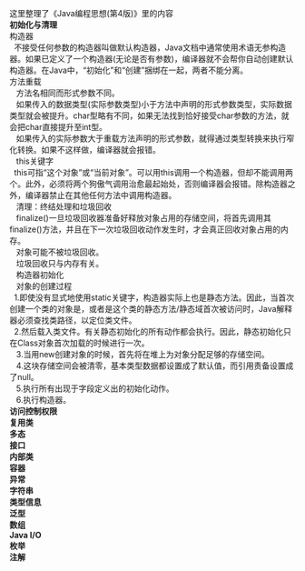这里整理了《Java编程思想(第4版)》里的内容<br/>
**初始化与清理<br/>**
    构造器<br/>
    不接受任何参数的构造器叫做默认构造器，Java文档中通常使用术语无参构造器。如果已定义了一个构造器(无论是否有参数)，编译器就不会帮你自动创建默认构造器。在Java中，“初始化”和“创建”捆绑在一起，两者不能分离。<br/>
    方法重载<br/>
    方法名相同而形式参数不同。<br/>
    如果传入的数据类型(实际参数类型)小于方法中声明的形式参数类型，实际数据类型就会被提升。char型略有不同，如果无法找到恰好接受char参数的方法，就会把char直接提升至int型。<br/>
    如果传入的实际参数大于重载方法声明的形式参数，就得通过类型转换来执行窄化转换。如果不这样做，编译器就会报错。<br/>
    this关键字<br/>
    this可指“这个对象”或“当前对象”。可以用this调用一个构造器，但却不能调用两个。此外，必须将两个狗傲气调用治愈最起始处，否则编译器会报错。除构造器之外，编译器禁止在其他任何方法中调用构造器。<br/>
    清理：终结处理和垃圾回收<br/>
    finalize()一旦垃圾回收器准备好释放对象占用的存储空间，将首先调用其finalize()方法，并且在下一次垃圾回收动作发生时，才会真正回收对象占用的内存。<br/>
    对象可能不被垃圾回收。<br/>
    垃圾回收只与内存有关。<br/>
    构造器初始化<br/>
    对象的创建过程<br/>
    1.即使没有显式地使用static关键字，构造器实际上也是静态方法。因此，当首次创建一个类的对象是，或者是这个类的静态方法/静态域首次被访问时，Java解释器必须查找类路径，以定位类文件。<br/>
    2.然后载入类文件。有关静态初始化的所有动作都会执行。因此，静态初始化只在Class对象首次加载的时候进行一次。<br/>
    3.当用new创建对象的时候，首先将在堆上为对象分配足够的存储空间。<br/>
    4.这块存储空间会被清零，基本类型数据都设置成了默认值，而引用责备设置成了null。<br/>
    5.执行所有出现于字段定义出的初始化动作。<br/>
    6.执行构造器。<br/>
**访问控制权限<br/>**
**复用类<br/>**
**多态<br/>**
**接口<br/>**
**内部类<br/>**
**容器<br/>**
**异常<br/>**
**字符串<br/>**
**类型信息<br/>**
**泛型<br/>**
**数组<br/>**
**Java I/O<br/>**
**枚举<br/>**
**注解<br/>**
